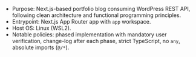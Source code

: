 - Purpose: Next.js-based portfolio blog consuming WordPress REST API, following clean architecture and functional programming principles.
- Entrypoint: Next.js App Router app with `app` workspace.
- Host OS: Linux (WSL2).
- Notable policies: phased implementation with mandatory user verification, change-log after each phase, strict TypeScript, no `any`, absolute imports (`@/*`).